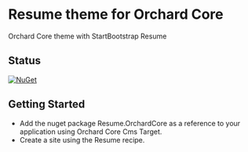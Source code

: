 # Resume theme for Orchard Core

Orchard Core theme with StartBootstrap Resume

## Status

[![NuGet](https://img.shields.io/nuget/v/Resume.OrchardCore.svg)](https://www.nuget.org/packages/Resume.OrchardCore)

## Getting Started

- Add the nuget package Resume.OrchardCore as a reference to your application using Orchard Core Cms Target.
- Create a site using the Resume recipe.
